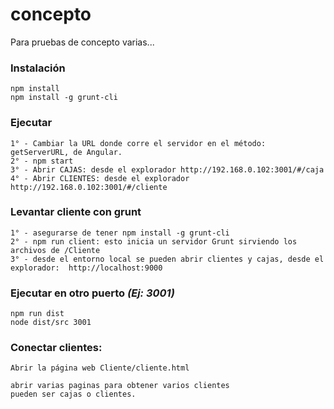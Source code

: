 # concepto

Para pruebas de concepto varias... 


### Instalación

```
npm install
npm install -g grunt-cli
```

### Ejecutar

```
1° - Cambiar la URL donde corre el servidor en el método: getServerURL, de Angular.
2° - npm start
3° - Abrir CAJAS: desde el explorador http://192.168.0.102:3001/#/caja
4° - Abrir CLIENTES: desde el explorador http://192.168.0.102:3001/#/cliente
```

### Levantar cliente con grunt

```
1° - asegurarse de tener npm install -g grunt-cli
2° - npm run client: esto inicia un servidor Grunt sirviendo los archivos de /Cliente
3° - desde el entorno local se pueden abrir clientes y cajas, desde el explorador:  http://localhost:9000
```


### Ejecutar en otro puerto *(Ej: 3001)*

```
npm run dist
node dist/src 3001
```


### Conectar clientes:

```
Abrir la página web Cliente/cliente.html

abrir varias paginas para obtener varios clientes
pueden ser cajas o clientes.

```


